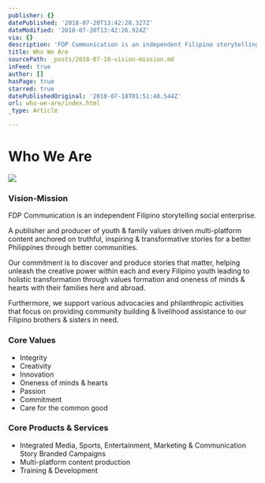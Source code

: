 ```yaml
---
publisher: {}
datePublished: '2018-07-20T13:42:28.327Z'
dateModified: '2018-07-20T13:42:26.924Z'
via: {}
description: 'FDP Communication is an independent Filipino storytelling social enterprise. '
title: Who We Are
sourcePath: _posts/2018-07-18-vision-mission.md
inFeed: true
author: []
hasPage: true
starred: true
datePublishedOriginal: '2018-07-18T01:51:48.544Z'
url: who-we-are/index.html
_type: Article

---
```

# **Who We Are**
![](https://imgflo.herokuapp.com/graph/2b2431f8e7ba7b0/f6031882ae8ea3a9e8c1ef5ef0c53999/croprotate.png?cropheight=762&cropwidth=542&degrees=0&input=https%3A%2F%2Fthe-grid-user-content.s3-us-west-2.amazonaws.com%2Faa66b9e8-b244-495e-ae49-fb67bd2e6667.png&x=198&y=0)

### **Vision-Mission**

FDP Communication is an independent Filipino storytelling social enterprise. 

A publisher and producer of youth & family values driven multi-platform content anchored on truthful, inspiring & transformative stories for a better Philippines through better communities.

Our commitment is to discover and produce stories that matter, helping unleash the creative power within each and every Filipino youth leading to holistic transformation through values formation and oneness of minds & hearts with their families here and abroad.

Furthermore, we support various advocacies and philanthropic activities that focus on providing community building & livelihood assistance to our Filipino brothers & sisters in need.

### **Core Values**

* Integrity
* Creativity
* Innovation
* Oneness of minds & hearts
* Passion
* Commitment
* Care for the common good

### **Core Products & Services**

* Integrated Media, Sports, Entertainment, Marketing & Communication Story Branded Campaigns
* Multi-platform content production
* Training & Development